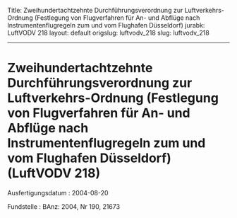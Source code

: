 Title: Zweihundertachtzehnte Durchführungsverordnung zur Luftverkehrs-Ordnung (Festlegung
  von Flugverfahren für An- und Abflüge nach Instrumentenflugregeln zum und vom Flughafen
  Düsseldorf)
jurabk: LuftVODV 218
layout: default
origslug: luftvodv_218
slug: luftvodv_218

---

# Zweihundertachtzehnte Durchführungsverordnung zur Luftverkehrs-Ordnung (Festlegung von Flugverfahren für An- und Abflüge nach Instrumentenflugregeln zum und vom Flughafen Düsseldorf) (LuftVODV 218)

Ausfertigungsdatum
:   2004-08-20

Fundstelle
:   BAnz: 2004, Nr 190, 21673

